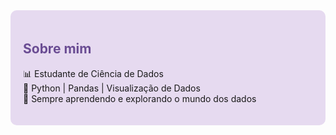 <div style="background-color:#E6DAF0; padding: 20px; border-radius: 10px;">
  <h2 style="color:#6A4C93;">Sobre mim</h2>
  <p>📊 Estudante de Ciência de Dados<br>
  🐍 Python | Pandas | Visualização de Dados<br>
  🚀 Sempre aprendendo e explorando o mundo dos dados</p>
</div>
